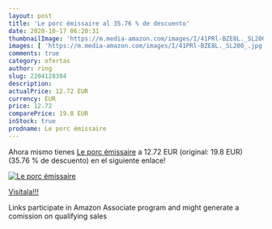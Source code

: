 ```yaml
---
layout: post
title: 'Le porc émissaire al 35.76 % de descuento'
date: 2020-10-17 06:20:31
thumbnailImage: 'https://m.media-amazon.com/images/I/41PRl-BZE8L._SL200_.jpg'
images: [ 'https://m.media-amazon.com/images/I/41PRl-BZE8L._SL200_.jpg' ]
comments: true
category: ofertas
author: ring
slug: 2204128384
description:
actualPrice: 12.72 EUR
currency: EUR
price: 12.72
comparePrice: 19.8 EUR
inStock: true
prodname: Le porc émissaire
---
```


Ahora mismo tienes [Le porc émissaire](https://www.amazon.fr/dp/2204128384/?tag=tolees0d-21) a 12.72 EUR (original: 19.8 EUR) (35.76 %  de descuento) en el siguiente enlace!

[![Le porc émissaire](https://m.media-amazon.com/images/I/41PRl-BZE8L._SL200_.jpg)](https://www.amazon.fr/dp/2204128384/?tag=tolees0d-21)

[Visítala!!!](https://www.amazon.fr/dp/2204128384/?tag=tolees0d-21)

Links participate in Amazon Associate program and might generate a comission on qualifying sales
